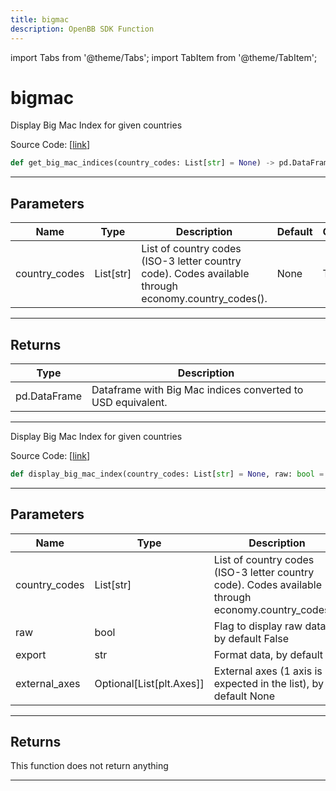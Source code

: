 ```yaml
---
title: bigmac
description: OpenBB SDK Function
---
```


import Tabs from '@theme/Tabs';
import TabItem from '@theme/TabItem';

# bigmac

<Tabs>
<TabItem value="model" label="Model" default>

Display Big Mac Index for given countries

Source Code: [[link](https://github.com/OpenBB-finance/OpenBBTerminal/tree/main/openbb_terminal/economy/nasdaq_model.py#L183)]

```python
def get_big_mac_indices(country_codes: List[str] = None) -> pd.DataFrame
```
---
## Parameters

| Name | Type | Description | Default | Optional |
| ---- | ---- | ----------- | ------- | -------- |
| country_codes | List[str] | List of country codes (ISO-3 letter country code). Codes available through economy.country_codes(). | None | True |

---
## Returns

| Type | Description |
| ---- | ----------- |
| pd.DataFrame | Dataframe with Big Mac indices converted to USD equivalent. |

---


</TabItem>
<TabItem value="view" label="View">

Display Big Mac Index for given countries

Source Code: [[link](https://github.com/OpenBB-finance/OpenBBTerminal/tree/main/openbb_terminal/economy/nasdaq_view.py#L59)]

```python
def display_big_mac_index(country_codes: List[str] = None, raw: bool = False, export: str = "", external_axes: Optional[List[matplotlib.axes._axes.Axes]] = None) -> None
```
---
## Parameters

| Name | Type | Description | Default | Optional |
| ---- | ---- | ----------- | ------- | -------- |
| country_codes | List[str] | List of country codes (ISO-3 letter country code). Codes available through economy.country_codes(). | None | True |
| raw | bool | Flag to display raw data, by default False | False | True |
| export | str | Format data, by default "" |  | True |
| external_axes | Optional[List[plt.Axes]] | External axes (1 axis is expected in the list), by default None | None | True |

---
## Returns

This function does not return anything

---


</TabItem>
</Tabs>